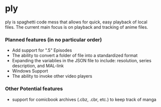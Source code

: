 # ply
ply is spaghetti code mess that allows for quick, easy playback of local files. The current main focus is on playback and tracking of anime files.

### Planned features (in no particular order)
  * Add support for ".5" Episodes
  * The ability to convert a folder of file into a standardized format
  * Expanding the variablies in the JSON file to include: resolution, series description, and MAL-link
  * Windows Support
  * The ability to invoke other video players

### Other Potential features
  * support for comicbook archives (.cbz, .cbr, etc.) to keep track of manga
